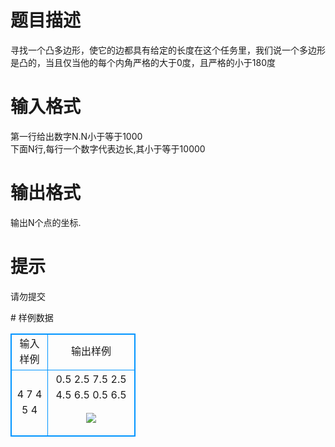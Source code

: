 # 

 
 # 题目描述 
<p>
寻找一个凸多边形，使它的边都具有给定的长度在这个任务里，我们说一个多边形是凸的，当且仅当他的每个内角严格的大于0度，且严格的小于180度<br></p> 

 
 # 输入格式 
<p>
第一行给出数字N.N小于等于1000<br>下面N行,每行一个数字代表边长,其小于等于10000</p> 

 
 # 输出格式 
<p>
输出N个点的坐标.</p> 

 
 # 提示 
<p>
请勿提交</p> 
# 样例数据
<style>
        table,table tr th, table tr td { border:1px solid #0094ff; }
        table { width: 200px; min-height: 25px; line-height: 25px; text-align: center; border-collapse: collapse;}   
    </style>
<table>
	<tr>
		<td>输入样例</td>
		<td>输出样例</td>
	</tr>
<tr><td>4
7
4
5
4</td><td>0.5 2.5
7.5 2.5
4.5 6.5
0.5 6.5


<img border="0" src="/source/joyoi/tyvj-2273/img/aHR0cDovL3d3dy5qb3lvaS5jbi9wcm9ibGVtL3R5dmotMjI3My9wcm9ibGVtc19pbWFnZXMvMjY0My8xMzYzLmpwZw==.jpg"></td></tr></table>
